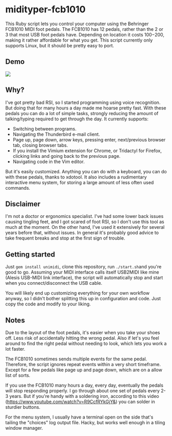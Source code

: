 # midityper-fcb1010

This Ruby script lets you control your computer using the Behringer FCB1010 MIDI foot pedals. The FCB1010 has 12 pedals, rather than the 2 or 3 that most USB foot pedals have. Depending on location it costs $100-$200, making it rather affordable for what you get. This script currently only supports Linux, but it should be pretty easy to port.

## Demo

[![](http://img.youtube.com/vi/6KQyI_LWHXA/0.jpg)](http://www.youtube.com/watch?v=6KQyI_LWHXA "")

## Why?

I've got pretty bad RSI, so I started programming using voice recognition. But doing that for many hours a day made me hoarse pretty fast. With these pedals you can do a lot of simple tasks, strongly reducing the amount of talking/typing required to get through the day. It currently supports:

- Switching between programs.
- Navigating the Thunderbird e-mail client.
- Page up, page down, arrow keys, pressing enter, next/previous browser tab, closing browser tabs.
- If you install the Vimium extension for Chrome, or Tridactyl for Firefox, clicking links and going back to the previous page.
- Navigating code in the Vim editor.

But it's easily customized. Anything you can do with a keyboard, you can do with these pedals, thanks to xdotool. It also includes a rudimentary interactive menu system, for storing a large amount of less often used commands.

## Disclaimer

I'm not a doctor or ergonomics specialist. I've had some lower back issues causing tingling feet, and I got scared of foot RSI, so I don't use this tool as much at the moment. On the other hand, I've used it extensively for several years before that, without issues. In general it's probably good advice to take frequent breaks and stop at the first sign of trouble.

## Getting started

Just `gem install unimidi`, clone this repository, run `./start.sh`and you're good to go. Assuming your MIDI interface calls itself USB2MIDI like mine (Alesis USB-MIDI link interface), the script will automatically stop and start when you connect/disconnect the USB cable.

You will likely end up customizing everything for your own workflow anyway, so I didn't bother splitting this up in configuration and code. Just copy the code and modify to your liking.

## Notes

Due to the layout of the foot pedals, it's easier when you take your shoes off. Less risk of accidentally hitting the wrong pedal. Also if let's you feel around to find the right pedal without needing to look, which lets you work a lot faster.

The FCB1010 sometimes sends multiple events for the same pedal. Therefore, the script ignores repeat events within a very short timeframe. Except for a few pedals like page up and page down, which are on a allow list of sorts.

If you use the FCB1010 many hours a day, every day, eventually the pedals will stop responding properly. I go through about one set of pedals every 2-3 years. But if you're handy with a soldering iron, according to this video (https://www.youtube.com/watch?v=R9CcfRYkGjY&) you can solder in sturdier buttons.

For the menu system, I usually have a terminal open on the side that's tailing the "choices" log output file. Hacky, but works well enough in a tiling window manager.
